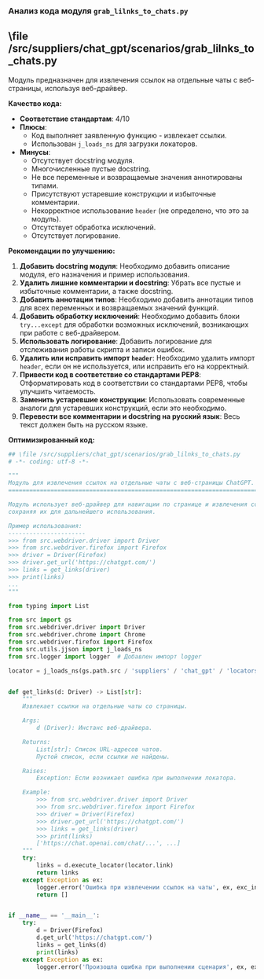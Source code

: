 ### **Анализ кода модуля `grab_lilnks_to_chats.py`**

## \\file /src/suppliers/chat_gpt/scenarios/grab_lilnks_to_chats.py

Модуль предназначен для извлечения ссылок на отдельные чаты с веб-страницы, используя веб-драйвер.

**Качество кода:**

- **Соответствие стандартам**: 4/10
- **Плюсы**:
  - Код выполняет заявленную функцию - извлекает ссылки.
  - Использован `j_loads_ns` для загрузки локаторов.
- **Минусы**:
  - Отсутствует docstring модуля.
  - Многочисленные пустые docstring.
  - Не все переменные и возвращаемые значения аннотированы типами.
  - Присутствуют устаревшие конструкции и избыточные комментарии.
  - Некорректное использование `header` (не определено, что это за модуль).
  - Отсутствует обработка исключений.
  - Отсутствует логирование.

**Рекомендации по улучшению:**

1.  **Добавить docstring модуля**: Необходимо добавить описание модуля, его назначения и пример использования.
2.  **Удалить лишние комментарии и docstring**: Убрать все пустые и избыточные комментарии, а также docstring.
3.  **Добавить аннотации типов**: Необходимо добавить аннотации типов для всех переменных и возвращаемых значений функций.
4.  **Добавить обработку исключений**: Необходимо добавить блоки `try...except` для обработки возможных исключений, возникающих при работе с веб-драйвером.
5.  **Использовать логирование**: Добавить логирование для отслеживания работы скрипта и записи ошибок.
6.  **Удалить или исправить импорт `header`**: Необходимо удалить импорт `header`, если он не используется, или исправить его на корректный.
7.  **Привести код в соответствие со стандартами PEP8**: Отформатировать код в соответствии со стандартами PEP8, чтобы улучшить читаемость.
8.  **Заменить устаревшие конструкции**: Использовать современные аналоги для устаревших конструкций, если это необходимо.
9. **Перевести все комментарии и docstring на русский язык**: Весь текст должен быть на русском языке.

**Оптимизированный код:**

```python
## \file /src/suppliers/chat_gpt/scenarios/grab_lilnks_to_chats.py
# -*- coding: utf-8 -*-

"""
Модуль для извлечения ссылок на отдельные чаты с веб-страницы ChatGPT.
=======================================================================

Модуль использует веб-драйвер для навигации по странице и извлечения ссылок на чаты,
сохраняя их для дальнейшего использования.

Пример использования:
----------------------
>>> from src.webdriver.driver import Driver
>>> from src.webdriver.firefox import Firefox
>>> driver = Driver(Firefox)
>>> driver.get_url('https://chatgpt.com/')
>>> links = get_links(driver)
>>> print(links)
...
"""

from typing import List

from src import gs
from src.webdriver.driver import Driver
from src.webdriver.chrome import Chrome
from src.webdriver.firefox import Firefox
from src.utils.jjson import j_loads_ns
from src.logger import logger  # Добавлен импорт logger

locator = j_loads_ns(gs.path.src / 'suppliers' / 'chat_gpt' / 'locators' / 'chats_list.json')


def get_links(d: Driver) -> List[str]:
    """
    Извлекает ссылки на отдельные чаты со страницы.

    Args:
        d (Driver): Инстанс веб-драйвера.

    Returns:
        List[str]: Список URL-адресов чатов.
        Пустой список, если ссылки не найдены.

    Raises:
        Exception: Если возникает ошибка при выполнении локатора.

    Example:
        >>> from src.webdriver.driver import Driver
        >>> from src.webdriver.firefox import Firefox
        >>> driver = Driver(Firefox)
        >>> driver.get_url('https://chatgpt.com/')
        >>> links = get_links(driver)
        >>> print(links)
        ['https://chat.openai.com/chat/...', ...]
    """
    try:
        links = d.execute_locator(locator.link)
        return links
    except Exception as ex:
        logger.error('Ошибка при извлечении ссылок на чаты', ex, exc_info=True)  # Добавлено логирование ошибки
        return []


if __name__ == '__main__':
    try:
        d = Driver(Firefox)
        d.get_url('https://chatgpt.com/')
        links = get_links(d)
        print(links)
    except Exception as ex:
        logger.error('Произошла ошибка при выполнении сценария', ex, exc_info=True)  # Добавлено логирование ошибки